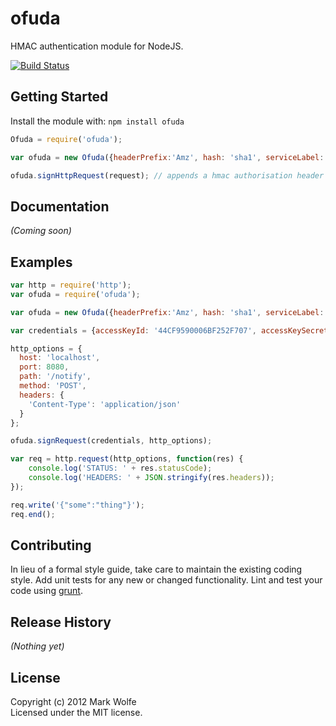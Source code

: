 # ofuda

HMAC authentication module for NodeJS.

[![Build Status](https://secure.travis-ci.org/wolfeidau/ofuda.png)](http://travis-ci.org/wolfeidau/ofuda)

## Getting Started
Install the module with: `npm install ofuda`

```javascript
Ofuda = require('ofuda');

var ofuda = new Ofuda({headerPrefix:'Amz', hash: 'sha1', serviceLabel: 'AWS', accessKeyId: '44CF9590006BF252F707', accessKeySecret: 'OtxrzxIsfpFjA7SwPzILwy8Bw21TLhquhboDYROV'});

ofuda.signHttpRequest(request); // appends a hmac authorisation header to the request
```

## Documentation
_(Coming soon)_

## Examples

```javascript
var http = require('http');
var ofuda = require('ofuda');

var ofuda = new Ofuda({headerPrefix:'Amz', hash: 'sha1', serviceLabel: 'AWS'});

var credentials = {accessKeyId: '44CF9590006BF252F707', accessKeySecret: 'OtxrzxIsfpFjA7SwPzILwy8Bw21TLhquhboDYROV'};

http_options = {
  host: 'localhost',
  port: 8080,
  path: '/notify',
  method: 'POST',
  headers: {
    'Content-Type': 'application/json'
  }
};

ofuda.signRequest(credentials, http_options);

var req = http.request(http_options, function(res) {
    console.log('STATUS: ' + res.statusCode);
    console.log('HEADERS: ' + JSON.stringify(res.headers));   
});

req.write('{"some":"thing"}');
req.end();
```

## Contributing
In lieu of a formal style guide, take care to maintain the existing coding style. Add unit tests for any new or changed functionality. Lint and test your code using [grunt](https://github.com/cowboy/grunt).

## Release History
_(Nothing yet)_

## License
Copyright (c) 2012 Mark Wolfe  
Licensed under the MIT license.
